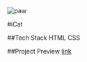 ![paw](https://github.com/adam-p/markdown-here/wiki/Markdown-Cheatsheet)

#iCat

##Tech Stack
HTML
CSS

##Project Preview
[link](https://luuufan.github.io/iCat/)


